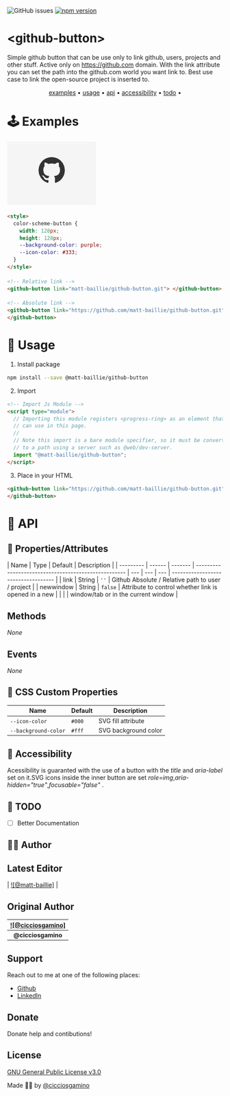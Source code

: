 ![GitHub issues](https://img.shields.io/github/issues/matt-baillie/github-button)
[![npm version](https://badgen.net/npm/v/@matt-baillie/github-button)](https://www.npmjs.com/package/@matt-baillie/gihub-button)

# \<github-button\>

Simple github button that can be use only to link github, users, projects and other stuff. Active only on https://github.com domain. With the link attribute you can set the path into the github.com world you want link to. Best use case to link the open-source project is inserted to.

<p align="center">
  <a href="#examples">examples</a> •
  <a href="#usage">usage</a> •
  <a href="#api">api</a> •
  <a href="#accessibility">accessibility</a> •
  <a href="#todo">todo</a> •
</p>

# 🕹️ Examples

![Github Button](https://raw.githubusercontent.com/CICCIOSGAMINO/web.cicciosgamino.github.io/master/public/images/githubButton.gif)

```html
<style>
  color-scheme-button {
    width: 128px;
    height: 128px;
    --background-color: purple;
    --icon-color: #333;
  }
</style>

<!-- Relative link -->
<github-button link="matt-baillie/github-button.git"> </github-button>

<!-- Absolute link -->
<github-button link="https://github.com/matt-baillie/github-button.git">
</github-button>
```

# 🚀 Usage

1. Install package

```bash
npm install --save @matt-baillie/github-button
```

2. Import

```html
<!-- Import Js Module -->
<script type="module">
  // Importing this module registers <progress-ring> as an element that you
  // can use in this page.
  //
  // Note this import is a bare module specifier, so it must be converted
  // to a path using a server such as @web/dev-server.
  import "@matt-baillie/github-button";
</script>
```

3. Place in your HTML

```html
<github-button link="https://github.com/matt-baillie/github-button.git">
</github-button>
```

# 🐝 API

## 📒 Properties/Attributes

| Name      | Type   | Default | Description                                          |
| --------- | ------ | ------- | ---------------------------------------------------- | --- | --- | --- | ----------------------------------- |
| link      | String | `''`    | Github Absolute / Relative path to user / project    |
| newwindow | String | `false` | Attribute to control whether link is opened in a new |     |     |     | window/tab or in the current window |

## Methods

_None_

## Events

_None_

## 🧁 CSS Custom Properties

| Name                 | Default | Description          |
| -------------------- | ------- | -------------------- |
| `--icon-color`       | `#000`  | SVG fill attribute   |
| `--background-color` | `#fff`  | SVG background color |

## 💪 Accessibility

Acessibility is guaranted with the use of a button with the _title_ and _aria-label_ set on it.SVG icons inside the inner button are set _role=img_,_aria-hidden="true"_,_focusable="false"_ .

## 🔧 TODO

- [ ] Better Documentation

## 🧑‍💻 Author

## Latest Editor

| [![@matt-baillie]](https://www.linkedin.com/in/matt-baillie/) |

## Original Author

| [![@cicciosgamino]](https://www.linkedin.com/in/marco-canali-859b6a52/) |
| :---------------------------------------------------------------------: |
|                           **@cicciosgamino**                            |

## Support

Reach out to me at one of the following places:

- [Github](https://github.com/matt-baillie)
- [LinkedIn](https://www.linkedin.com/in/matt-baillie/)

## Donate

Donate help and contibutions!

## License

[GNU General Public License v3.0](https://github.com/CICCIOSGAMINO/init/blob/master/LICENSE)

Made 🧑‍💻 by [@cicciosgamino](https://cicciosgamino.web.app)
